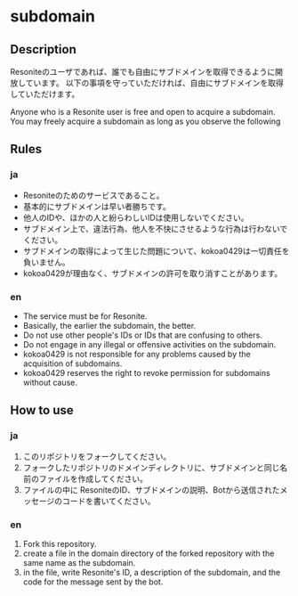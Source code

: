 # subdomain

## Description
Resoniteのユーザであれば、誰でも自由にサブドメインを取得できるように開放しています。
以下の事項を守っていただければ、自由にサブドメインを取得していただけます。

Anyone who is a Resonite user is free and open to acquire a subdomain.
You may freely acquire a subdomain as long as you observe the following

## Rules
### ja
- Resoniteのためのサービスであること。
- 基本的にサブドメインは早い者勝ちです。
- 他人のIDや、ほかの人と紛らわしいIDは使用しないでください。
- サブドメイン上で、違法行為、他人を不快にさせるような行為は行わないでください。
- サブドメインの取得によって生じた問題について、kokoa0429は一切責任を負いません。
- kokoa0429が理由なく、サブドメインの許可を取り消すことがあります。
### en
- The service must be for Resonite.
- Basically, the earlier the subdomain, the better.
- Do not use other people's IDs or IDs that are confusing to others.
- Do not engage in any illegal or offensive activities on the subdomain.
- kokoa0429 is not responsible for any problems caused by the acquisition of subdomains.
- kokoa0429 reserves the right to revoke permission for subdomains without cause.

## How to use
### ja
1. このリポジトリをフォークしてください。
2. フォークしたリポジトリのドメインディレクトリに、サブドメインと同じ名前のファイルを作成してください。
3. ファイルの中に ResoniteのID、サブドメインの説明、Botから送信されたメッセージのコードを書いてください。
### en
1. Fork this repository. 
2. create a file in the domain directory of the forked repository with the same name as the subdomain.
3. in the file, write Resonite's ID, a description of the subdomain, and the code for the message sent by the bot.
